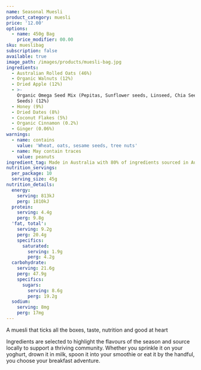 ```yaml
---
name: Seasonal Muesli
product_category: muesli
price: '12.00'
options:
  - name: 450g Bag
    price_modifier: 00.00
sku: mueslibag
subscription: false
available: true
image_path: /images/products/muesli-bag.jpg
ingredients:
  - Australian Rolled Oats (46%)
  - Organic Walnuts (12%)
  - Dried Apple (12%)
  - >-
    Organic Omega Seed Mix (Pepitas, Sunflower seeds, Linseed, Chia Seed, Sesame
    Seeds) (12%)
  - Honey (9%)
  - Dried Dates (8%)
  - Coconut Flakes (5%)
  - Organic Cinnamon (0.2%)
  - Ginger (0.06%)
warnings:
  - name: contains
    value: 'Wheat, oats, sesame seeds, tree nuts'
  - name: May contain traces
    value: peanuts
ingredient_tag: Made in Australia with 80% of ingredients sourced in Australia
nutrition_servings:
  per_package: 10
  serving_size: 45g
nutrition_details:
  energy:
    serving: 813kJ
    perg: 1810kJ
  protein:
    serving: 4.4g
    perg: 9.8g
  'fat, total':
    serving: 9.2g
    perg: 20.4g
    specifics:
      saturated:
        serving: 1.9g
        perg: 4.2g
  carbohydrate:
    serving: 21.6g
    perg: 47.9g
    specifics:
      sugars:
        serving: 8.6g
        perg: 19.2g
  sodium:
    serving: 8mg
    perg: 17mg
---
```


A muesli that ticks all the boxes, taste, nutrition and good at heart

Ingredients are selected to highlight the flavours of the season and source locally to support a thriving community. Whether you sprinkle it on your yoghurt, drown it in milk, spoon it into your smoothie or eat it by the handful, you choose your breakfast adventure.